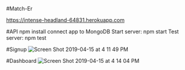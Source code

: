 #Match-Er

https://intense-headland-64831.herokuapp.com

#API
  npm install
  connect app to MongoDB
  Start server: npm start
  Test server: npm test
  
#Signup
![Screen Shot 2019-04-15 at 4 11 49 PM](https://user-images.githubusercontent.com/37096198/56162122-3ed08a00-5f99-11e9-9fd0-37243d315ebc.png)

#Dashboard
![Screen Shot 2019-04-15 at 4 14 04 PM](https://user-images.githubusercontent.com/37096198/56162255-8eaf5100-5f99-11e9-9717-ec1a705eb523.png)
